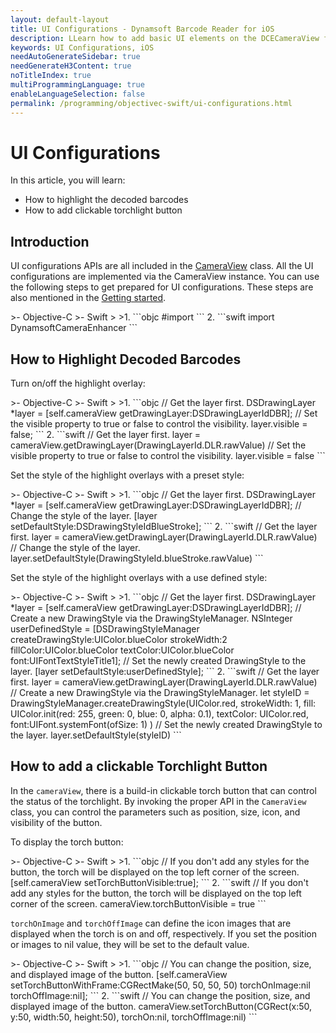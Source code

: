 ```yaml
---
layout: default-layout
title: UI Configurations - Dynamsoft Barcode Reader for iOS
description: LLearn how to add basic UI elements on the DCECameraView for iOS edition.
keywords: UI Configurations, iOS
needAutoGenerateSidebar: true
needGenerateH3Content: true
noTitleIndex: true
multiProgrammingLanguage: true
enableLanguageSelection: false
permalink: /programming/objectivec-swift/ui-configurations.html
---
```


# UI Configurations

In this article, you will learn:

- How to highlight the decoded barcodes
- How to add clickable torchlight button

## Introduction

UI configurations APIs are all included in the [CameraView]({{site.dce_ios}}auxiliary-api/dcecameraview.html) class. All the UI configurations are implemented via the CameraView instance. You can use the following steps to get prepared for UI configurations. These steps are also mentioned in the [Getting started](../user-guide.md).

<div class="sample-code-prefix"></div>
>- Objective-C
>- Swift
>
>1. 
```objc
#import <DynamsoftCameraEnhancer/DynamsoftCameraEnhancer.h>
```
2. 
```swift
import DynamsoftCameraEnhancer
```

## How to Highlight Decoded Barcodes

Turn on/off the highlight overlay:

<div class="sample-code-prefix"></div>
>- Objective-C
>- Swift
>
>1. 
```objc
// Get the layer first.
DSDrawingLayer *layer = [self.cameraView getDrawingLayer:DSDrawingLayerIdDBR];
// Set the visible property to true or false to control the visibility.
layer.visible = false;
```
2. 
```swift
// Get the layer first.
layer = cameraView.getDrawingLayer(DrawingLayerId.DLR.rawValue)
// Set the visible property to true or false to control the visibility.
layer.visible = false
```

Set the style of the highlight overlays with a preset style:

<div class="sample-code-prefix"></div>
>- Objective-C
>- Swift
>
>1. 
```objc
// Get the layer first.
DSDrawingLayer *layer = [self.cameraView getDrawingLayer:DSDrawingLayerIdDBR];
// Change the style of the layer.
[layer setDefaultStyle:DSDrawingStyleIdBlueStroke];
```
2. 
```swift
// Get the layer first.
layer = cameraView.getDrawingLayer(DrawingLayerId.DLR.rawValue)
// Change the style of the layer.
layer.setDefaultStyle(DrawingStyleId.blueStroke.rawValue)
```

Set the style of the highlight overlays with a use defined style:

<div class="sample-code-prefix"></div>
>- Objective-C
>- Swift
>
>1. 
```objc
// Get the layer first.
DSDrawingLayer *layer = [self.cameraView getDrawingLayer:DSDrawingLayerIdDBR];
// Create a new DrawingStyle via the DrawingStyleManager.
NSInteger userDefinedStyle = [DSDrawingStyleManager createDrawingStyle:UIColor.blueColor strokeWidth:2 fillColor:UIColor.blueColor textColor:UIColor.blueColor font:UIFontTextStyleTitle1];
// Set the newly created DrawingStyle to the layer.
[layer setDefaultStyle:userDefinedStyle];
```
2. 
```swift
// Get the layer first.
layer = cameraView.getDrawingLayer(DrawingLayerId.DLR.rawValue)
// Create a new DrawingStyle via the DrawingStyleManager.
let styleID = DrawingStyleManager.createDrawingStyle(UIColor.red, strokeWidth: 1, fill: UIColor.init(red: 255, green: 0, blue: 0, alpha: 0.1), textColor: UIColor.red, font:UIFont.systemFont(ofSize: 1) )
// Set the newly created DrawingStyle to the layer.
layer.setDefaultStyle(styleID)
```

## How to add a clickable Torchlight Button

In the `cameraView`, there is a build-in clickable torch button that can control the status of the torchlight. By invoking the proper API in the `CameraView` class, you can control the parameters such as position, size, icon, and visibility of the button.

To display the torch button:

<div class="sample-code-prefix"></div>
>- Objective-C
>- Swift
>
>1. 
```objc
// If you don't add any styles for the button, the torch will be displayed on the top left corner of the screen.
[self.cameraView setTorchButtonVisible:true];
```
2. 
```swift
// If you don't add any styles for the button, the torch will be displayed on the top left corner of the screen.
cameraView.torchButtonVisible = true
```

`torchOnImage` and `torchOffImage` can define the icon images that are displayed when the torch is on and off, respectively. If you set the position or images to nil value, they will be set to the default value.

<div class="sample-code-prefix"></div>
>- Objective-C
>- Swift
>
>1. 
```objc
// You can change the position, size, and displayed image of the button.
[self.cameraView setTorchButtonWithFrame:CGRectMake(50, 50, 50, 50) torchOnImage:nil torchOffImage:nil];
```
2. 
```swift
// You can change the position, size, and displayed image of the button.
cameraView.setTorchButton(CGRect(x:50, y:50, width:50, height:50), torchOn:nil, torchOffImage:nil)
```
